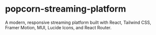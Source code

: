 # popcorn-streaming-platform
A modern, responsive streaming platform built with React, Tailwind CSS, Framer Motion, MUI, Lucide Icons, and React Router.
